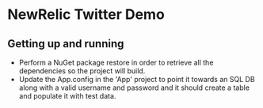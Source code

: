 NewRelic Twitter Demo
=====================

Getting up and running
----------------------
* Perform a NuGet package restore in order to retrieve all the dependencies so the project will build.
* Update the App.config in the 'App' project to point it towards an SQL DB along with a valid username and password and it should create a table and populate it with test data.